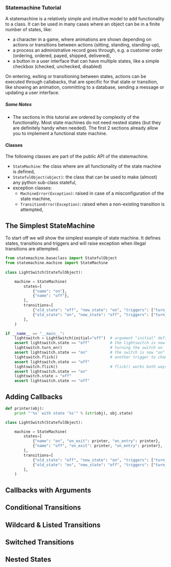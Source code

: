 ### Statemachine Tutorial

A statemachine is a relatively simple and intuitive model to add functionality to a class. It can be used in many cases where an object can be in a finite number of states, like:
* a character in a game, where animations are shown depending on actions or transitions between actions (sitting, standing, standing-up),
* a process an administrative record goes through, e.g. a customer order (ordering, ordered, payed, shipped, delivered),
* a button in a user interface that can have multiple states, like a simple checkbox (checked, unchecked, disabled)

On entering, exiting or transitioning between states, actions can be executed through callabacks, that are specific for that state or transition, like showing an animation, committing to a database, sending a message or updating a user interface.

##### Some Notes

* The sections in this tutorial are ordered by complexity of the functionality. Most state machines do not need nested states (but they are definitely handy when needed). The first 2 sections already allow you to implement a functional state machine.

#### Classes

The following classes are part of the public API of the statemachine.

* `StateMachine`: the class where are all functionality of the state machine is defined,
* `StatefulObject(object)`: the class that can be used to make (almost) any python sub-class stateful,
* exception classes:
    * `MachineError(Exception)`: raised in case of a misconfiguration of the state machine,
    * `TransitionError(Exception)`: raised when a non-existing transition is attempted,

## The Simplest StateMachine

To start off we will show the simplest example of  state machine. It defines states, transitions and triggers and will raise exception when illegal transitions are attempted. 
```python
from statemachine.baseclass import StatefulObject
from statemachine.machine import StateMachine
 
class LightSwitch(StatefulObject):

    machine = StateMachine(
        states=[
            {"name": "on"},
            {"name": "off"},
        ],
        transitions=[
            {"old_state": "off", "new_state": "on", "triggers": ["turn_on", "flick"]},
            {"old_state": "on", "new_state": "off", "triggers": ["turn_off", "flick"]},
        ],
    )

if __name__ == "__main__":
    lightswitch = LightSwitch(initial="off")  # argument "initial" defines the initial state
    assert lightswitch.state == "off"         # the lightswitch is now in the "off" state
    lightswitch.turn_on()                     # turning the switch on
    assert lightswitch.state == "on"          # the switch is now "on"
    lightswitch.flick()                       # another trigger to change state
    assert lightswitch.state == "off"         
    lightswitch.flick()                       # flick() works both ways
    assert lightswitch.state == "on"          
    lightswitch.state = "off"
    assert lightswitch.state == "off"
```


## Adding Callbacks

```python
def printer(obj):
    print "'%s' with state '%s'" % (str(obj), obj.state)

class LightSwitch(StatefulObject):

    machine = StateMachine(
        states=[
            {"name": "on", "on_exit": printer, "on_entry": printer},
            {"name": "off", "on_exit": printer, "on_entry": printer},
        ],
        transitions=[
            {"old_state": "off", "new_state": "on", "triggers": ["turn_on", "switch"]},
            {"old_state": "on", "new_state": "off", "triggers": ["turn_off", "switch"]},
        ],
    )

```

## Callbacks with Arguments

## Conditional Transitions

## Wildcard & Listed Transitions

## Switched Transitions

## Nested States

